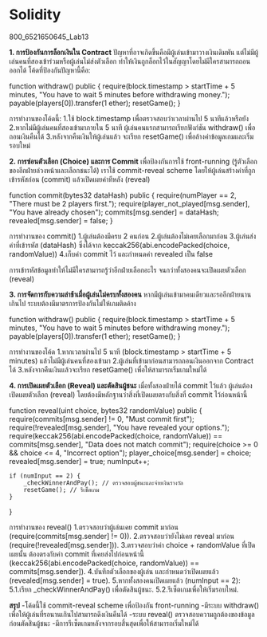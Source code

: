 # Solidity

800_6521650645_Lab13

**1. การป้องกันการล็อกเงินใน Contract**
ปัญหาที่อาจเกิดขึ้นคือมีผู้เล่นเข้ามาวางเงินเดิมพัน แต่ไม่มีผู้เล่นคนที่สองเข้าร่วมหรือผู้เล่นไม่ส่งตัวเลือก ทำให้เงินถูกล็อกไว้ในสัญญาโดยไม่มีใครสามารถถอนออกได้ โค้ดที่ป้องกันปัญหานี้คือ:

function withdraw() public {
    require(block.timestamp > startTime + 5 minutes, "You have to wait 5 minutes before withdrawing money.");
    payable(players[0]).transfer(1 ether);
    resetGame();
}

การทำงานของโค้ดนี้:
1.ใช้ block.timestamp เพื่อตรวจสอบว่าเวลาผ่านไป 5 นาทีแล้วหรือยัง
2.หากไม่มีผู้เล่นคนที่สองเข้ามาภายใน 5 นาที ผู้เล่นคนแรกสามารถเรียกฟังก์ชัน withdraw() เพื่อถอนเงินคืนได้
3.หลังจากคืนเงินให้ผู้เล่นแล้ว จะเรียก resetGame() เพื่อล้างค่าข้อมูลเกมและเริ่มรอบใหม่

**2. การซ่อนตัวเลือก (Choice) และการ Commit**
เพื่อป้องกันการใช้ front-running (รู้ตัวเลือกของอีกฝ่ายล่วงหน้าและเลือกชนะได้) เราใช้ commit-reveal scheme โดยให้ผู้เล่นสร้างค่าที่ถูกเข้ารหัสก่อน (commit) แล้วเปิดเผยค่าทีหลัง (reveal)

function commit(bytes32 dataHash) public {
    require(numPlayer == 2, "There must be 2 players first.");
    require(player_not_played[msg.sender], "You have already chosen");
    commits[msg.sender] = dataHash;
    revealed[msg.sender] = false;
}

การทำงานของ commit()
1.ผู้เล่นต้องมีครบ 2 คนก่อน
2.ผู้เล่นต้องไม่เคยเลือกมาก่อน
3.ผู้เล่นส่งค่าที่เข้ารหัส (dataHash) ซึ่งได้จาก keccak256(abi.encodePacked(choice, randomValue))
4.เก็บค่า commit ไว้ และกำหนดค่า revealed เป็น false

การเข้ารหัสข้อมูลทำให้ไม่มีใครสามารถรู้ว่าอีกฝ่ายเลือกอะไร จนกว่าทั้งสองคนจะเปิดเผยตัวเลือก (reveal)

**3. การจัดการกับความล่าช้าเมื่อผู้เล่นไม่ครบทั้งสองคน**
หากมีผู้เล่นเข้ามาคนเดียวและรออีกฝ่ายนานเกินไป ระบบต้องมีมาตรการป้องกันไม่ให้เกมติดค้าง

function withdraw() public {
    require(block.timestamp > startTime + 5 minutes, "You have to wait 5 minutes before withdrawing money.");
    payable(players[0]).transfer(1 ether);
    resetGame();
}

การทำงานของโค้ด
1.หากเวลาผ่านไป 5 นาที (block.timestamp > startTime + 5 minutes) แล้วไม่มีผู้เล่นคนที่สองเข้ามา
2.ผู้เล่นที่เข้ามาก่อนสามารถถอนเงินออกจาก Contract ได้
3.หลังจากคืนเงินแล้วจะเรียก resetGame() เพื่อให้สามารถเริ่มเกมใหม่ได้

**4. การเปิดเผยตัวเลือก (Reveal) และตัดสินผู้ชนะ**
เมื่อทั้งสองฝ่ายได้ commit ไว้แล้ว ผู้เล่นต้องเปิดเผยตัวเลือก (reveal) โดยต้องมีหลักฐานว่าสิ่งที่เปิดเผยตรงกับสิ่งที่ commit ไว้ก่อนหน้านี้

function reveal(uint choice, bytes32 randomValue) public {
    require(commits[msg.sender] != 0, "Must commit first");
    require(!revealed[msg.sender], "You have revealed your options.");
    require(keccak256(abi.encodePacked(choice, randomValue)) == commits[msg.sender], "Data does not match commit");
    require(choice >= 0 && choice <= 4, "Incorrect option");
    player_choice[msg.sender] = choice;
    revealed[msg.sender] = true;
    numInput++;
    
    if (numInput == 2) {
        _checkWinnerAndPay(); // ตรวจสอบผู้ชนะและจ่ายเงินรางวัล
        resetGame(); // รีเซ็ตเกม
    }
}

การทำงานของ reveal()
1.ตรวจสอบว่าผู้เล่นเคย commit มาก่อน (require(commits[msg.sender] != 0)).
2.ตรวจสอบว่ายังไม่เคย reveal มาก่อน (require(!revealed[msg.sender])).
3.ตรวจสอบว่าค่า choice + randomValue ที่เปิดเผยนั้น ต้องตรงกับค่า commit ที่เคยส่งไปก่อนหน้านี้ (keccak256(abi.encodePacked(choice, randomValue)) == commits[msg.sender]).
4.บันทึกตัวเลือกของผู้เล่น และกำหนดว่าเปิดเผยแล้ว (revealed[msg.sender] = true).
5.หากทั้งสองคนเปิดเผยแล้ว (numInput == 2):
    5.1.เรียก _checkWinnerAndPay() เพื่อตัดสินผู้ชนะ.
    5.2.รีเซ็ตเกมเพื่อให้เริ่มรอบใหม่.

**สรุป**
-โค้ดนี้ใช้ commit-reveal scheme เพื่อป้องกัน front-running
-มีระบบ withdraw() เพื่อให้ผู้เล่นที่รอนานเกินไปสามารถดึงเงินคืนได้
-ระบบ reveal() ตรวจสอบความถูกต้องของข้อมูลก่อนตัดสินผู้ชนะ
-มีการรีเซ็ตเกมหลังจากรอบสิ้นสุดเพื่อให้สามารถเริ่มใหม่ได้
